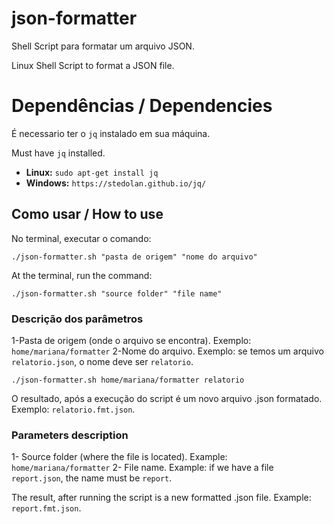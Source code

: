 # json-formatter

Shell Script para formatar um arquivo JSON.

Linux Shell Script to format a JSON file.

# Dependências / Dependencies 

É necessario ter o `jq` instalado em sua máquina. 

Must have `jq` installed.

* <b>Linux:</b> `sudo apt-get install jq`
* <b>Windows:</b> `https://stedolan.github.io/jq/`

## Como usar / How to use

No terminal, executar o comando:

`./json-formatter.sh "pasta de origem" "nome do arquivo"`

At the terminal, run the command:

`./json-formatter.sh "source folder" "file name"`

### Descrição dos parâmetros

1-Pasta de origem (onde o arquivo se encontra). Exemplo: `home/mariana/formatter`
2-Nome do arquivo. Exemplo: se temos um arquivo `relatorio.json`, o nome deve ser `relatorio`.

 `./json-formatter.sh home/mariana/formatter relatorio`

O resultado, após a execução do script é um novo arquivo .json formatado. Exemplo: `relatorio.fmt.json`.

### Parameters description

1- Source folder (where the file is located). Example: `home/mariana/formatter`
2- File name. Example: if we have a file `report.json`, the name must be `report`.

The result, after running the script is a new formatted .json file. Example: `report.fmt.json`.